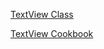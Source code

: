 [TextView Class](https://docs.nativescript.org/api-reference/modules/_ui_text_view_.html)

[TextView Cookbook](https://docs.nativescript.org/cookbook/ui/text-view)